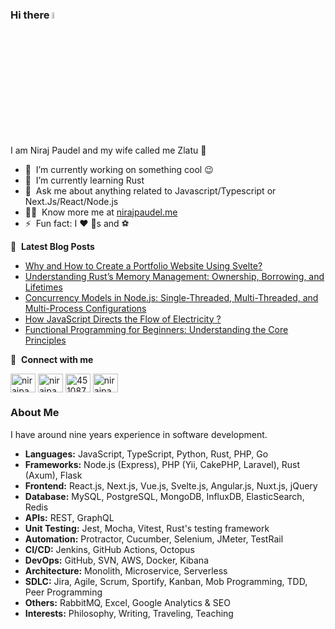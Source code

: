 ### Hi there <a href="https://nirajpaudel.me/"><img src="https://media.giphy.com/media/hvRJCLFzcasrR4ia7z/giphy.gif" width="5%"></a>
I am Niraj Paudel and my wife called me Zlatu :rofl:

- 🔭 &nbsp;I’m currently working on something cool :wink:
- 🌱 &nbsp;I’m currently learning Rust
- 💬 &nbsp;Ask me about anything related to Javascript/Typescript or Next.Js/React/Node.js
- 👨‍💻 &nbsp;Know more me at [nirajpaudel.me](https://www.nirajpaudel.me)
- ⚡ &nbsp;Fun fact: I :heart: :dog:s and :soccer:

📕 &nbsp;**Latest Blog Posts**
<!-- BLOG-POST-LIST:START -->
- [Why and How to Create a Portfolio Website Using Svelte?](https://medium.com/@nirajpaudel/why-and-how-to-create-a-portfolio-website-using-svelte-465daff4ebf3)
- [Understanding Rust’s Memory Management: Ownership, Borrowing, and Lifetimes](https://www.linkedin.com/pulse/understanding-rusts-memory-management-ownership-borrowing-paudel-izwhc/?trackingId=0ZfPiPOlTeWB6TfVml2Yzw%3D%3D)
- [Concurrency Models in Node.js: Single-Threaded, Multi-Threaded, and Multi-Process Configurations](https://medium.com/@nirajpaudel/concurrency-models-in-node-js-single-threaded-multi-threaded-and-multi-process-configurations-0080488a1c0b)
- [How JavaScript Directs the Flow of Electricity ?](https://www.linkedin.com/pulse/how-javascript-directs-flow-electricity-niraj-paudel-apfrc/)
- [Functional Programming for Beginners: Understanding the Core Principles](https://medium.com/@nirajpaudel/functional-programming-for-beginners-understanding-the-core-principles-fa8df00966f7)
<!-- BLOG-POST-LIST:END -->

🔗 &nbsp;**Connect with me**
<p align="left">
<a href="https://x.com/NirajPaudel62" target="blank"><img align="center" src="https://raw.githubusercontent.com/rahuldkjain/github-profile-readme-generator/master/src/images/icons/Social/twitter.svg" alt="nirajpaudel" height="30" width="40" /></a>
<a href="https://x.com/NirajPaudel62" target="blank"><img align="center" src="https://raw.githubusercontent.com/rahuldkjain/github-profile-readme-generator/master/src/images/icons/Social/linked-in-alt.svg" alt="nirajpaudel" height="30" width="40" /></a>
<a href="https://stackoverflow.com/users/4510870/nirazlatu" target="blank"><img align="center" src="https://raw.githubusercontent.com/rahuldkjain/github-profile-readme-generator/master/src/images/icons/Social/stack-overflow.svg" alt="4510870" height="30" width="40" /></a>
<a href="https://www.instagram.com/nirazlatu" target="blank"><img align="center" src="https://raw.githubusercontent.com/rahuldkjain/github-profile-readme-generator/master/src/images/icons/Social/instagram.svg" alt="nirajpaudel" height="30" width="40" /></a>

### About Me
I have around nine years experience in software development. 

- **Languages:** JavaScript, TypeScript, Python, Rust, PHP, Go
- **Frameworks:** Node.js (Express), PHP (Yii, CakePHP, Laravel), Rust (Axum), Flask
- **Frontend:** React.js, Next.js, Vue.js, Svelte.js, Angular.js, Nuxt.js, jQuery
- **Database:** MySQL, PostgreSQL, MongoDB, InfluxDB, ElasticSearch, Redis
- **APIs:** REST, GraphQL
- **Unit Testing:** Jest, Mocha, Vitest, Rust's testing framework
- **Automation:** Protractor, Cucumber, Selenium, JMeter, TestRail
- **CI/CD:** Jenkins, GitHub Actions, Octopus
- **DevOps:** GitHub, SVN, AWS, Docker, Kibana
- **Architecture:** Monolith, Microservice, Serverless
- **SDLC:** Jira, Agile, Scrum, Sportify, Kanban, Mob Programming, TDD, Peer Programming
- **Others:** RabbitMQ, Excel, Google Analytics & SEO
- **Interests:** Philosophy, Writing, Traveling, Teaching
